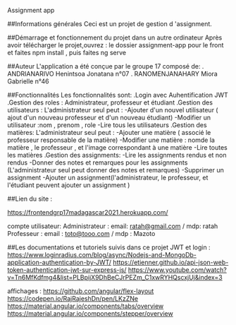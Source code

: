 Assignment app

##Informations générales
    Ceci est un projet de gestion d 'assignment.

##Démarrage et fonctionnement du projet dans un autre ordinateur 
    Après avoir télécharger le projet,ouvrez :
	 le  dossier assignment-app pour le front et faites npm install , puis faites ng serve
	
##Auteur
    L'application a été conçue par le groupe 17 composé de:
        . ANDRIANARIVO Henintsoa Jonatana  n°07
	. RANOMENJANAHARY Miora Gabrielle  n°46
        

##Fonctionnalités
    Les fonctionnalités sont:
        .Login avec  Auhentification JWT
	.Gestion des roles : Administrateur, professeur et étudiant
	.Gestion des utilisateurs :
	   L'administrateur seul peut :
	   	-Ajouter d'un nouvel utilisateur ( ajout d'un nouveau professeur et d'un nouveau étudiant)
		-Modifier un utilisateur :nom , prenom , role 
		-Lire tous les  utilisateurs
	.Gestion des matières:
	   L'administrateur seul peut :	
		-Ajouter une matière ( associé le professeur responsable de la matière)
		-Modifier une matière : nomde la matière , le professeur , et l'image correspondant à une matière
		-Lire toutes les matières
	.Gestion des assignments:
		-Lire les assignments rendus et non rendus
		-Donner  des notes et remarques pour les assignments (L'administrateur seul peut donner des notes et remarques)
		-Supprimer un assignment
		-Ajouter un assignment(l'administrateur, le professeur, et l'étudiant peuvent ajouter un assignment )

##Lien du site :

https://frontendgrp17madagascar2021.herokuapp.com/

compte utilisateur:
Administrateur : email: ratah@gmail.com / mdp: ratah
Professeur : email : toto@tooo.com / mdp : Mazoto

		
##Les documentations et tutoriels suivis dans ce projet
JWT et login :
https://www.loginradius.com/blog/async/Nodejs-and-MongoDb-application-authentication-by-JWT/
https://etienner.github.io/api-json-web-token-authentication-jwt-sur-express-js/
https://www.youtube.com/watch?v=Tn6MfKdfmg4&list=PLBpijX9DhBeCJrPEZm_C1xwRYHQscxjUj&index=3

affichages :
https://github.com/angular/flex-layout
https://codepen.io/RajRajeshDn/pen/LKzZNe
https://material.angular.io/components/tabs/overview
https://material.angular.io/components/stepper/overview



